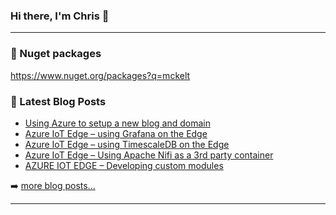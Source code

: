 ### Hi there, I'm Chris 👋

---

### 📕 Nuget packages

<https://www.nuget.org/packages?q=mckelt>

### 📕 Latest Blog Posts

<!-- BLOG-POST-LIST:START -->
- [Using Azure to setup a new blog and domain](https://dev.to/chris_mckelt/using-azure-to-setup-a-new-blog-and-domain-4782)
- [Azure IoT Edge – using Grafana on the Edge](https://dev.to/chris_mckelt/azure-iot-edge-using-grafana-on-the-edge-26na)
- [Azure IoT Edge – using TimescaleDB on the Edge](https://dev.to/chris_mckelt/azure-iot-edge-using-timescaledb-on-the-edge-2ec1)
- [Azure IoT Edge – Using Apache Nifi as a 3rd party container](https://dev.to/chris_mckelt/azure-iot-edge-3rd-party-containers-3mi3)
- [AZURE IOT EDGE – Developing custom modules](https://dev.to/chris_mckelt/azure-iot-edge-developing-custom-modules-df3)
<!-- BLOG-POST-LIST:END -->

➡️ [more blog posts...](https://dev.to/chris_mckelt)

---


[website]: https://mckelt.com
[blog]: http://blog.mckelt.com
[twitter]: https://twitter.com/chris_mckelt
[linkedin]: https://linkedin.com/in/chris_mckelt
